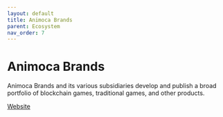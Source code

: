 ```yaml
---
layout: default
title: Animoca Brands
parent: Ecosystem
nav_order: 7
---
```

# Animoca Brands

Animoca Brands and its various subsidiaries develop and publish a broad portfolio of blockchain games, traditional games, and other products.

[Website](https://www.animocabrands.com/)
